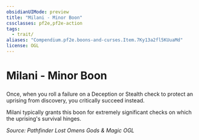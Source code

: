 ```yaml
---
obsidianUIMode: preview
title: "Milani - Minor Boon"
cssclasses: pf2e,pf2e-action
tags:
  - trait/
aliases: "Compendium.pf2e.boons-and-curses.Item.7Ky13a2fl5KUuaMd"
license: OGL
---
```

# Milani - Minor Boon

### 






Once, when you roll a failure on a Deception or Stealth check to protect an uprising from discovery, you critically succeed instead.

Milani typically grants this boon for extremely significant checks on which the uprising's survival hinges.

*Source: Pathfinder Lost Omens Gods & Magic*
*OGL*